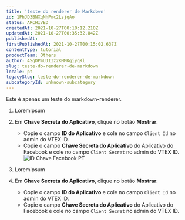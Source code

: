 ```yaml
---
title: 'teste do renderer de Markdown'
id: 1PhJD3BNXqNhPmc2LsjqAo
status: ARCHIVED
createdAt: 2021-10-27T00:10:12.210Z
updatedAt: 2021-10-27T00:35:32.842Z
publishedAt: 
firstPublishedAt: 2021-10-27T00:15:02.637Z
contentType: tutorial
productTeam: Others
author: 4SqDPmUJIIz2KMMKgiyqKl
slug: teste-do-renderer-de-markdown
locale: pt
legacySlug: teste-do-renderer-de-markdown
subcategoryId: unknown-subcategory
---
```


Este é apenas um teste do markdown-renderer. 

1. LoremIpsum
16. Em __Chave Secreta do Aplicativo__, clique no botão __Mostrar__.
    - Copie o campo __ID do Aplicativo__ e cole no campo `Client Id` no admin do VTEX ID.
    - Copie o campo __Chave Secreta do Aplicativo__ do Aplicativo do Facebook e cole no campo `Client Secret` no admin do VTEX ID.
    ![ID Chave Facebook PT](//images.ctfassets.net/alneenqid6w5/1kQRsAhb9kEaXHgIzIm4ba/ae15499ad9a86bc2adc92ec7907d30f6/ID_Chave_Facebook_PT.png)

1. LoremIpsum
16. Em __Chave Secreta do Aplicativo__, clique no botão __Mostrar__.
    - Copie o campo __ID do Aplicativo__ e cole no campo `Client Id` no admin do VTEX ID.
    - Copie o campo __Chave Secreta do Aplicativo__ do Aplicativo do Facebook e cole no campo `Client Secret` no admin do VTEX ID.
